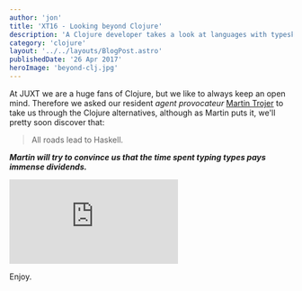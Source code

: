 ```yaml
---
author: 'jon'
title: 'XT16 - Looking beyond Clojure'
description: 'A Clojure developer takes a look at languages with typesk'
category: 'clojure'
layout: '../../layouts/BlogPost.astro'
publishedDate: '26 Apr 2017'
heroImage: 'beyond-clj.jpg'
---
```


At JUXT we are a huge fans of Clojure, but we like to always keep an
open mind. Therefore we asked our resident _agent provocateur_ [Martin
Trojer](https://martintrojer.github.io/) to take us through the Clojure
alternatives, although as Martin puts it, we'll pretty soon discover
that:

> All roads lead to Haskell.

***Martin will try to convince us that the *time spent typing types* pays immense dividends.***

<iframe class="aspect-video w-full" src="https://www.youtube.com/embed/TrqGpEz1g5s" title="XT16 - Martin Trojer - Looking Beyond Clojure" frameborder="0" allow="accelerometer; autoplay; clipboard-write; encrypted-media; gyroscope; picture-in-picture" allowfullscreen></iframe>

Enjoy.
